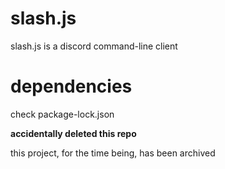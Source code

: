 # slash.js
slash.js is a discord command-line client

# dependencies
check package-lock.json

**accidentally deleted this repo**

this project, for the time being, has been archived
